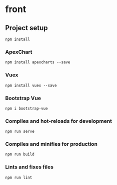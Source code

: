 # front

## Project setup
```
npm install
```

### ApexChart 
```
npm install apexcharts --save
```

### Vuex
```
npm install vuex --save
```

### Bootstrap Vue
```
npm i bootstrap-vue
```

### Compiles and hot-reloads for development
```
npm run serve
```

### Compiles and minifies for production
```
npm run build
```

### Lints and fixes files
```
npm run lint
```
